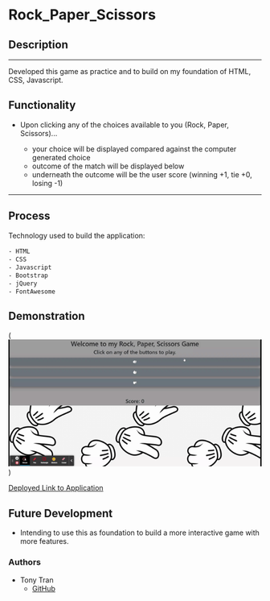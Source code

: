 # Rock_Paper_Scissors

## Description

---

Developed this game as practice and to build on my foundation of HTML, CSS, Javascript.

## Functionality

- Upon clicking any of the choices available to you (Rock, Paper, Scissors)...

  - your choice will be displayed compared against the computer generated choice
  - outcome of the match will be displayed below
  - underneath the outcome will be the user score (winning +1, tie +0, losing -1)

---

## Process

Technology used to build the application:

    - HTML
    - CSS
    - Javascript
    - Bootstrap
    - jQuery
    - FontAwesome

## Demonstration

(![Demo GIF](assets/Rock,%20Paper,%20Scissors.gif))

[Deployed Link to Application](https://tonytran97.github.io/Rock_Paper_Scissors/)

## Future Development

- Intending to use this as foundation to build a more interactive game with more features.

### Authors

- Tony Tran
  - [GitHub](https://github.com/tonytran97)
